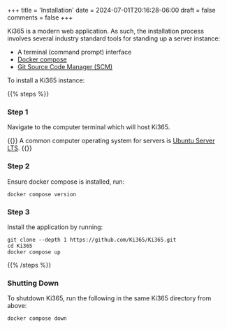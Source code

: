 +++
title = 'Installation'
date = 2024-07-01T20:16:28-06:00
draft = false
comments = false
+++

Ki365 is a modern web application. As such, the installation process involves several industry standard tools for standing up a server instance:

- A terminal (command prompt) interface
- [Docker compose](https://www.docker.com/)
- [Git Source Code Manager (SCM)](https://git-scm.com/)

To install a Ki365 instance:

{{% steps %}}

### Step 1

Navigate to the computer terminal which will host Ki365.

{{<callout type="info">}}
A common computer operating system for servers is [Ubuntu Server LTS](https://ubuntu.com/server).
{{</callout>}}

### Step 2

Ensure docker compose is installed, run:

```
docker compose version
```

### Step 3

Install the application by running:

```
git clone --depth 1 https://github.com/Ki365/Ki365.git
cd Ki365
docker compose up
```

{{% /steps %}}

### Shutting Down

To shutdown Ki365, run the following in the same Ki365 directory from above:

```
docker compose down
```

